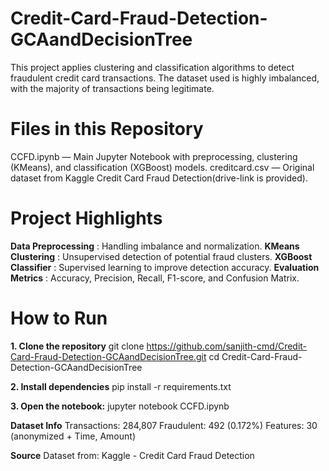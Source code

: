 # Credit-Card-Fraud-Detection-GCAandDecisionTree
This project applies clustering and classification algorithms to detect fraudulent credit card transactions. The dataset used is highly imbalanced, with the majority of transactions being legitimate.

# Files in this Repository
CCFD.ipynb — Main Jupyter Notebook with preprocessing, clustering (KMeans), and classification (XGBoost) models.
creditcard.csv — Original dataset from Kaggle Credit Card Fraud Detection(drive-link is provided).

# Project Highlights
**Data Preprocessing** : Handling imbalance and normalization.
**KMeans Clustering** : Unsupervised detection of potential fraud clusters.
**XGBoost Classifier** : Supervised learning to improve detection accuracy.
**Evaluation Metrics** : Accuracy, Precision, Recall, F1-score, and Confusion Matrix.

# How to Run
**1. Clone the repository**
   git clone https://github.com/sanjith-cmd/Credit-Card-Fraud-Detection-GCAandDecisionTree.git
   cd Credit-Card-Fraud-Detection-GCAandDecisionTree
   
**2. Install dependencies**
    pip install -r requirements.txt

**3. Open the notebook:**
    jupyter notebook CCFD.ipynb

**Dataset Info**
Transactions: 284,807
Fraudulent: 492 (0.172%)
Features: 30 (anonymized + Time, Amount)

**Source**
Dataset from: Kaggle - Credit Card Fraud Detection
